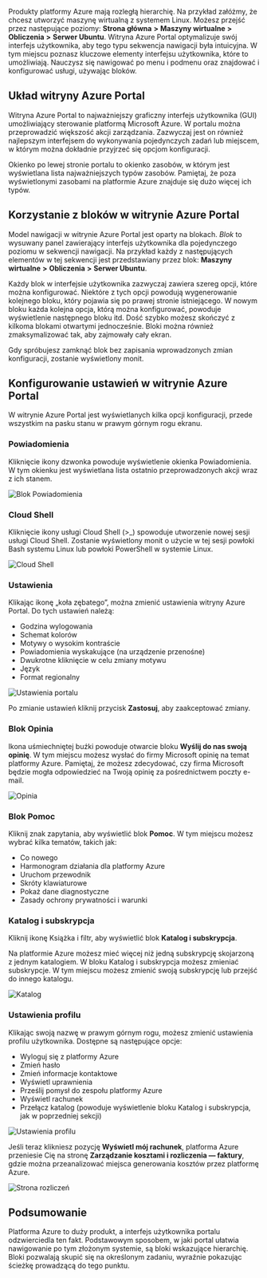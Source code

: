 Produkty platformy Azure mają rozległą hierarchię. Na przykład załóżmy, że chcesz utworzyć maszynę wirtualną z systemem Linux. Możesz przejść przez następujące poziomy: **Strona główna** **>** **Maszyny wirtualne** **>** **Obliczenia** **>** **Serwer Ubuntu**. Witryna Azure Portal optymalizuje swój interfejs użytkownika, aby tego typu sekwencja nawigacji była intuicyjna. W tym miejscu poznasz kluczowe elementy interfejsu użytkownika, które to umożliwiają. Nauczysz się nawigować po menu i podmenu oraz znajdować i konfigurować usługi, używając bloków.

## <a name="azure-portal-layout"></a>Układ witryny Azure Portal

Witryna Azure Portal to najważniejszy graficzny interfejs użytkownika (GUI) umożliwiający sterowanie platformą Microsoft Azure. W portalu można przeprowadzić większość akcji zarządzania. Zazwyczaj jest on również najlepszym interfejsem do wykonywania pojedynczych zadań lub miejscem, w którym można dokładnie przyjrzeć się opcjom konfiguracji.

Okienko po lewej stronie portalu to okienko zasobów, w którym jest wyświetlana lista najważniejszych typów zasobów. Pamiętaj, że poza wyświetlonymi zasobami na platformie Azure znajduje się dużo więcej ich typów.

## <a name="using-blades-in-azure-portal"></a>Korzystanie z bloków w witrynie Azure Portal

Model nawigacji w witrynie Azure Portal jest oparty na blokach. _Blok_ to wysuwany panel zawierający interfejs użytkownika dla pojedynczego poziomu w sekwencji nawigacji. Na przykład każdy z następujących elementów w tej sekwencji jest przedstawiany przez blok: **Maszyny wirtualne** **>** **Obliczenia** **>** **Serwer Ubuntu**.

Każdy blok w interfejsie użytkownika zazwyczaj zawiera szereg opcji, które można konfigurować. Niektóre z tych opcji powodują wygenerowanie kolejnego bloku, który pojawia się po prawej stronie istniejącego. W nowym bloku każda kolejna opcja, którą można konfigurować, powoduje wyświetlenie następnego bloku itd. Dość szybko możesz skończyć z kilkoma blokami otwartymi jednocześnie. Bloki można również zmaksymalizować tak, aby zajmowały cały ekran.

Gdy spróbujesz zamknąć blok bez zapisania wprowadzonych zmian konfiguracji, zostanie wyświetlony monit.

## <a name="configuring-settings-in-azure-portal"></a>Konfigurowanie ustawień w witrynie Azure Portal

W witrynie Azure Portal jest wyświetlanych kilka opcji konfiguracji, przede wszystkim na pasku stanu w prawym górnym rogu ekranu.

### <a name="notifications"></a>Powiadomienia

Kliknięcie ikony dzwonka powoduje wyświetlenie okienka Powiadomienia. W tym okienku jest wyświetlana lista ostatnio przeprowadzonych akcji wraz z ich stanem.

![Blok Powiadomienia](../images/2-notifications-blade.PNG)

### <a name="cloud-shell"></a>Cloud Shell

Kliknięcie ikony usługi Cloud Shell (>_) spowoduje utworzenie nowej sesji usługi Cloud Shell. Zostanie wyświetlony monit o użycie w tej sesji powłoki Bash systemu Linux lub powłoki PowerShell w systemie Linux.

![Cloud Shell](../images/2-choose-shell.PNG)

### <a name="settings"></a>Ustawienia

Klikając ikonę „koła zębatego”, można zmienić ustawienia witryny Azure Portal. Do tych ustawień należą:

* Godzina wylogowania
* Schemat kolorów
* Motywy o wysokim kontraście
* Powiadomienia wyskakujące (na urządzenie przenośne)
* Dwukrotne kliknięcie w celu zmiany motywu
* Język
* Format regionalny

![Ustawienia portalu](../images/2-settings-blade.PNG)

Po zmianie ustawień kliknij przycisk **Zastosuj**, aby zaakceptować zmiany.

### <a name="feedback-blade"></a>Blok Opinia

Ikona uśmiechniętej buźki powoduje otwarcie bloku **Wyślij do nas swoją opinię**. W tym miejscu możesz wysłać do firmy Microsoft opinię na temat platformy Azure. Pamiętaj, że możesz zdecydować, czy firma Microsoft będzie mogła odpowiedzieć na Twoją opinię za pośrednictwem poczty e-mail.

![Opinia](../images/2-feedback-blade.PNG)

### <a name="help-blade"></a>Blok Pomoc

Kliknij znak zapytania, aby wyświetlić blok **Pomoc**. W tym miejscu możesz wybrać kilka tematów, takich jak:

* Co nowego
* Harmonogram działania dla platformy Azure
* Uruchom przewodnik
* Skróty klawiaturowe
* Pokaż dane diagnostyczne
* Zasady ochrony prywatności i warunki

### <a name="directory-and-subscription"></a>Katalog i subskrypcja

Kliknij ikonę Książka i filtr, aby wyświetlić blok **Katalog i subskrypcja**.

Na platformie Azure możesz mieć więcej niż jedną subskrypcję skojarzoną z jednym katalogiem. W bloku Katalog i subskrypcja możesz zmieniać subskrypcje. W tym miejscu możesz zmienić swoją subskrypcję lub przejść do innego katalogu.

![Katalog](../images/2-directory-blade-1.PNG)

### <a name="profile-settings"></a>Ustawienia profilu

Klikając swoją nazwę w prawym górnym rogu, możesz zmienić ustawienia profilu użytkownika.
Dostępne są następujące opcje:

* Wyloguj się z platformy Azure
* Zmień hasło
* Zmień informacje kontaktowe
* Wyświetl uprawnienia
* Prześlij pomysł do zespołu platformy Azure
* Wyświetl rachunek
* Przełącz katalog (powoduje wyświetlenie bloku Katalog i subskrypcja, jak w poprzedniej sekcji)

![Ustawienia profilu](../images/2-portal-menu.png)

Jeśli teraz klikniesz pozycję **Wyświetl mój rachunek**, platforma Azure przeniesie Cię na stronę **Zarządzanie kosztami i rozliczenia — faktury**, gdzie można przeanalizować miejsca generowania kosztów przez platformę Azure.

![Strona rozliczeń](../images/2-portal-billing.PNG)

## <a name="summary"></a>Podsumowanie

Platforma Azure to duży produkt, a interfejs użytkownika portalu odzwierciedla ten fakt. Podstawowym sposobem, w jaki portal ułatwia nawigowanie po tym złożonym systemie, są bloki wskazujące hierarchię. Bloki pozwalają skupić się na określonym zadaniu, wyraźnie pokazując ścieżkę prowadzącą do tego punktu.